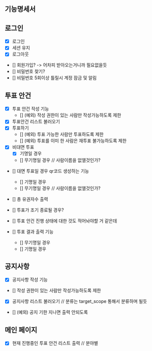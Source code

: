 ## 기능명세서

## 로그인
- [x] 로그인
- [x] 세션 유지
- [x] 로그아웃
- [] 회원가입? -> 어차피 받아오는거니까 필요없을듯
- [] 비밀번호 찾기?
- [] 비밀번호 5회이상 틀릴시 계정 잠금 및 알림

## 투표 안건

- [x] 투표 안건 작성 기능
  - [] (예외) 작성 권한이 있는 사람만 작성가능하도록 제한
- [x] 투표안건 리스트 불러오기
- [x] 투표하기
  - [] (예외) 투표 가능한 사람만 투표하도록 제한
  - [] (예외) 투표를 이미 한 사람은 재투표 불가능하도록 제한
- [x] 비대면 투표
  - [x] 기명일 경우
  - [] 무기명일 경우 // 사람이름을 없앨것인가?
- [] 대면 투표일 경우 qr코드 생성하는 기능
  - [] 기명일 경우
  - [] 무기명일 경우 // 사람이름을 없앨것인가?

- [] 총 유권자수 출력
- [] 투표가 조기 종료될 경우?
- [] 투표 안건 진행 상태에 대한 것도 적어놔야할 거 같은데

- [] 투표 결과 출력 기능
    - [] 무기명일 경우
    - [] 기명일 경우

## 공지사항

- [x] 공지사항 작성 기능
- [] 작성 권한이 있는 사람만 작성가능하도록 제한
- [x] 공지사항 리스트 불러오기 // 분류는 target_scope 통해서 분류하며 될듯
- [] (예외) 공지 기한 지나면 출력 안되도록

## 메인 페이지

- [x] 현재 진행중인 투표 안건 리스트 출력 // 분야별